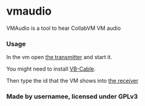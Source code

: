 # vmaudio
VMAudio is a tool to hear CollabVM VM audio
### Usage
In the vm open [the transmitter](transmitter.html) and start it.

You might need to install [VB-Cable](https://vb-audio.com/Cable/).

Then type the id that the VM shows into [the receiver](receiver.html)
### Made by usernamee, licensed under GPLv3
